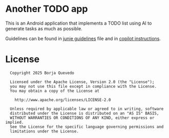 Another TODO app
================

This is an Android application that implements a TODO list using AI to generate tasks as much as possible.

Guidelines can be found in [junie guidelines](.junie/guidelines.md) file and
in [copilot instructions](.github/copilot-instructions.md).

License
=======

```
  Copyright 2025 Borja Quevedo
  
  Licensed under the Apache License, Version 2.0 (the "License");
  you may not use this file except in compliance with the License.
  You may obtain a copy of the License at
  
    http://www.apache.org/licenses/LICENSE-2.0
    
  Unless required by applicable law or agreed to in writing, software
  distributed under the License is distributed on an "AS IS" BASIS,
  WITHOUT WARRANTIES OR CONDITIONS OF ANY KIND, either express or implied.
  See the License for the specific language governing permissions and
  limitations under the License.
```
